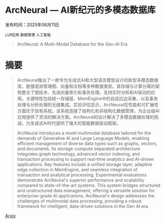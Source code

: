 # ArcNeural — AI新纪元的多模态数据库

发布时间：2025年06月11日

`LLM应用` `数据管理` `人工智能`

> ArcNeural: A Multi-Modal Database for the Gen-AI Era

# 摘要

> ArcNeural推出了一款专为生成式AI和大型语言模型设计的新型多模态数据库，能够高效管理图、向量和文档等多种数据类型。其存储与计算分离的架构整合了图技术、先进向量索引和事务处理，支持实时分析和AI驱动的应用。关键特性包括统一存储层、MemEngine中的自适应边采集，以及事务处理与分析处理的无缝集成。实验评估显示，ArcNeural在性能和可扩展性方面优于现有系统。该系统连接了结构化和非结构化数据管理，为企业级AI应用提供了灵活的解决方案。ArcNeural的设计解决了多模态数据处理的挑战，为生成式AI时代提供了强大的智能数据驱动框架。

> ArcNeural introduces a novel multimodal database tailored for the demands of Generative AI and Large Language Models, enabling efficient management of diverse data types such as graphs, vectors, and documents. Its storage-compute separated architecture integrates graph technology, advanced vector indexing, and transaction processing to support real-time analytics and AI-driven applications. Key features include a unified storage layer, adaptive edge collection in MemEngine, and seamless integration of transaction and analytical processing. Experimental evaluations demonstrate ArcNeural's superior performance and scalability compared to state-of-the-art systems. This system bridges structured and unstructured data management, offering a versatile solution for enterprise-grade AI applications.
  ArcNeural's design addresses the challenges of multimodal data processing, providing a robust framework for intelligent, data-driven solutions in the Gen AI era.

[Arxiv](https://arxiv.org/abs/2506.09467)